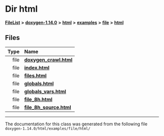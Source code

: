 

# Dir html



[**FileList**](files.md) **>** [**doxygen-1.14.0**](dir_9d5bad020669189c90cda983471be5d0.md) **>** [**html**](dir_05d1fd8a7cdd04f638f8b23196de02e2.md) **>** [**examples**](dir_aa52e73a32d193037813a53dcfe817b6.md) **>** [**file**](dir_3e420aa6405b0b97b56b5f8b310ef472.md) **>** [**html**](dir_466a26056bcf2fbd395d16fe345f0e05.md)












## Files

| Type | Name |
| ---: | :--- |
| file | [**doxygen\_crawl.html**](examples_2file_2html_2doxygen__crawl_8html.md) <br> |
| file | [**index.html**](examples_2file_2html_2index_8html.md) <br> |
| file | [**files.html**](file_2html_2files_8html.md) <br> |
| file | [**globals.html**](file_2html_2globals_8html.md) <br> |
| file | [**globals\_vars.html**](file_2html_2globals__vars_8html.md) <br> |
| file | [**file\_8h.html**](file__8h_8html.md) <br> |
| file | [**file\_8h\_source.html**](file__8h__source_8html.md) <br> |



























































------------------------------
The documentation for this class was generated from the following file `doxygen-1.14.0/html/examples/file/html/`

